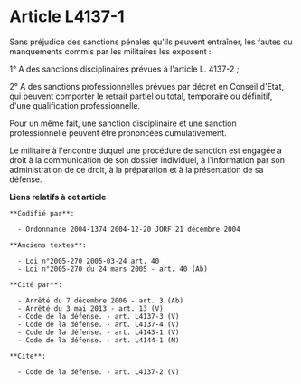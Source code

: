 # Article L4137-1

Sans préjudice des sanctions pénales qu'ils peuvent entraîner, les fautes ou manquements commis par les militaires les
exposent : 

1° A des sanctions disciplinaires prévues à l'article L. 4137-2 ; 

2° A des sanctions professionnelles prévues par décret en Conseil d'Etat, qui peuvent comporter le retrait partiel ou total,
temporaire ou définitif, d'une qualification professionnelle. 

Pour un même fait, une sanction disciplinaire et une sanction professionnelle peuvent être prononcées cumulativement. 

Le militaire à l'encontre duquel une procédure de sanction est engagée a droit à la communication de son dossier individuel,
à l'information par son administration de ce droit, à la préparation et à la présentation de sa défense.

**Liens relatifs à cet article**

	**Codifié par**:

	  - Ordonnance 2004-1374 2004-12-20 JORF 21 décembre 2004

	**Anciens textes**:

	  - Loi n°2005-270 2005-03-24 art. 40
	  - Loi n°2005-270 du 24 mars 2005 - art. 40 (Ab)

	**Cité par**:

	  - Arrêté du 7 décembre 2006 - art. 3 (Ab)
	  - Arrêté du 3 mai 2013 - art. 13 (V)
	  - Code de la défense. - art. L4137-3 (V)
	  - Code de la défense. - art. L4137-4 (V)
	  - Code de la défense. - art. L4143-1 (V)
	  - Code de la défense. - art. L4144-1 (M)

	**Cite**:

	  - Code de la défense. - art. L4137-2 (V)
